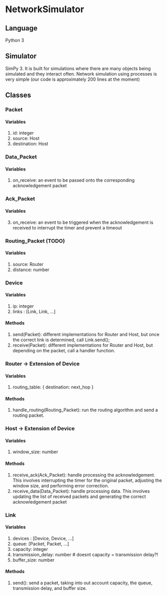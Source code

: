 # NetworkSimulator

## Language
Python 3

## Simulator
SimPy 3. It is built for simulations where there are many objects being simulated and they interact often. Network simulation using processes is very simple (our code is approximately 200 lines at the moment)

## Classes
### Packet
#### Variables
1. id: integer
2. source: Host
3. destination: Host

### Data_Packet
#### Variables
1. on_receive: an event to be passed onto the corresponding acknowledgement packet

### Ack_Packet
#### Variables
3. on_receive: an event to be triggered when the acknowledgement is received to interrupt the timer and prevent a timeout

### Routing_Packet (TODO)
#### Variables
1. source: Router
2. distance: number
	
### Device
#### Variables
1. ip: integer
2. links : [Link, Link, ...]

#### Methods
1. send(Packet): different implementations for Router and Host, but once the correct link is determined, call Link.send();
2. receive(Packet): different implementations for Router and Host, but depending on the packet, call a handler function.

### Router -> Extension of Device
#### Variables
1. routing_table: { destination: next_hop }

#### Methods
1. handle_routing(Routing_Packet): run the routing algorithm and send a routing packet.

### Host -> Extension of Device
#### Variables
1. window_size: number

#### Methods
1. receive_ack(Ack_Packet): handle processing the acknowledgement. This involves interrupting the timer for the original packet, adjusting the window size, and performing error correction.
2. receive_data(Data_Packet): handle processing data. This involves updating the list of received packets and generating the correct acknowledgement packet

### Link
#### Variables
1. devices : [Device, Device, ...]
2. queue: [Packet, Packet, ...]
3. capacity: integer
4. transmission_delay: number # doesnt capacity = transmission delay?!
5. buffer_size: number

#### Methods
1. send(): send a packet, taking into out account capacity, the queue, transmission delay, and buffer size.
